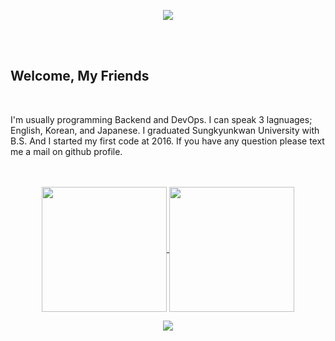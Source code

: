

<div align=center>
  
  ![](https://capsule-render.vercel.app/api?type=waving&color=4FC08D&width=80%&height=250&section=header&text=Kani%20Kim&fontSize=60)
  
  <br>
  <br>
</div>

<div>
  <h2 class=myftwclass>
    Welcome, My Friends
  </h2>
  <br>
  <p>
   I'm usually programming Backend and DevOps. I can speak 3 lagnuages; English, Korean, and Japanese. I graduated Sungkyunkwan University with B.S. And I started my first code at 2016. If you have any question please text me a mail on github profile.
  </p>
</div>
<br>
<br>
<div align="center">
  <a href="https://github.com/kanikim/github-readme-stats">
    <img height=200 align="center" src="https://github-readme-stats.vercel.app/api/top-langs/?username=kanikim&layout=donut">
  </a>
  <a href="https://github.com/kanikim/github-readme-stats">
    <img height=200 align="center" src="https://github-readme-stats.vercel.app/api?username=kanikim">
  </a>
</div>

<div align=center>

  ![](https://capsule-render.vercel.app/api?type=waving&color=4FC08D&width=80%&height=100&section=footer)


</div>

